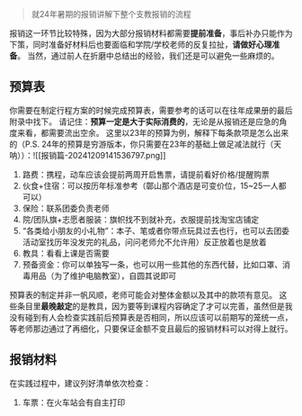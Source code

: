 > 就24年暑期的报销讲解下整个支教报销的流程

报销这一环节比较特殊，因为大部分报销材料都需要**提前准备**，事后补办只能作为下策，同时准备好材料后也要面临和学院/学校老师的反复拉扯，**请做好心理准备**。
当然，通过前人在折磨中总结出的经验，我们还是可以避免一些麻烦的。

## 预算表

你需要在制定行程方案的时候完成预算表，需要参考的话可以在往年成果册的最后附录中找下。
请记住：**预算一定是大于实际消费的**，无论是从报销还是应急的角度来看，都需要流出空余。
这里以23年的预算为例，解释下每条款项是怎么出来的（P.S. 24年的预算是穷游版本，你只需要在23年的基础上做足减法就行（天呐））：![[报销篇-20241209141536797.png]]
1. 路费：携程，动车应该会提前两周开启售票，请提前看好价格/提醒购票
2. 伙食+住宿：可以按历年标准参考（鄣山那个酒店是可变价位，15~25一人都可以）
3. 保险：联系团委负责老师
4. 院/团队旗+志愿者服装：旗帜找不到就补充，衣服提前找淘宝店铺定
5. “各类给小朋友的小礼物”：本子、笔或者你带点玩具过去也行，也可以去团委活动室找历年没发完的礼品，问问老师允不允许用）反正放着也是放着
6. 教具：看看上课是否需要
7. 预备资金：你可以单独写一条，也可以用一些其他的东西代替，比如口罩、消毒用品（为了维护电脑教室），自圆其说即可

预算表的制定并非一帆风顺，老师可能会对整体金额以及其中的款项有意见。
这些条目里**最晚敲定**的是教具，因为要等到课程内容确定了才可以完善，虽然但是我没有碰到有人会检查实践前后预算表是否相同，所以应该可以前期写的笼统一点，等老师那边通过了再细化，只要保证金额不变且最后的报销材料可以对得上就行。

## 报销材料

在实践过程中，建议列好清单依次检查：
1. 车票：在火车站会有自主打印